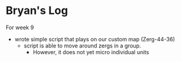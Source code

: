 # Bryan's Log

For week 9
- wrote simple script that plays on our custom map (Zerg-44-36)
    - script is able to move around zergs in a group.
        - However, it does not yet micro individual units
